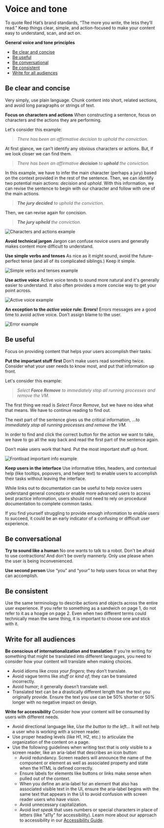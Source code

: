 # Voice and tone
To quote Red Hat’s brand standards, “The more you write, the less they’ll read.” Keep things clear, simple, and action-focused to make your content easy to understand, scan, and act on.

**General voice and tone principles**

* [Be clear and concise](#be-clear-and-concise)
* [Be useful](#be-useful)
* [Be conversational](#be-conversational)
* [Be consistent](#be-consistent)
* [Write for all audiences](#write-for-all-audiences)

## Be clear and concise
Very simply, use plain language. Chunk content into short, related sections, and avoid long paragraphs or strings of text.

**Focus on characters and actions**
When constructing a sentence, focus on characters and the actions they are performing.

Let's consider this example:
>_There has been an affirmative decision to uphold the conviction._

At first glance, we can't identify any obvious characters or actions. But, if we look closer we can find them.

>_There has been an affirmative **decision** to **uphold** the conviction._

In this example, we have to infer the main character (perhaps a jury) based on the context provided in the rest of the sentence. Then, we can identify two potential main actions: _decision_ and _uphold_.  With this information, we can revise the sentence to begin with our character and follow with one of the main actions.

>_**The jury** **decided** to uphold the conviction._

Then, we can revise again for concision.

>_**The jury upheld** the conviction._


![Characters and actions example](/img/character-action.png)

**Avoid technical jargon**
Jargon can confuse novice users and generally makes content more difficult to understand.

**Use simple verbs and tenses**
As nice as it might sound, avoid the future-perfect tense (and all of its complicated siblings.) Keep it simple.

![Simple verbs and tenses example](/img/simple-verbs.png)

**Use active voice**
Active voice tends to sound more natural and it's generally easier to understand. It also often provides a more concise way to get your point across.

![Active voice example](/img/active-voice.png)

**An exception to the _active voice_ rule: Errors!**
Errors messages are a good time to avoid active voice. Don’t assign blame to the user.

![Error example](/img/error-states.png)

## Be useful
Focus on providing content that helps your users accomplish their tasks.

**Put the important stuff first**
Don’t make users read something twice. Consider what your user needs to know most, and put that information up front.

Let's consider this example:
>_Select **Force Remove** to immediately stop all running processes and remove the VM._

The first thing we read is _Select Force Remove_, but we have no idea what that means. We have to continue reading to find out.

The next part of the sentence gives us the critical information, _...to immediately stop all running processes and remove the VM._

In order to find and click the correct button for the action we want to take, we have to go all the way back and read the first part of the sentence again.

Don’t make users work that hard. Put the most important stuff up front.

![Frontload important info example](/img/frontload.png)

**Keep users in the interface**
Use informative titles, headers, and contextual help (like tooltips, popovers, and helper text) to enable users to accomplish their tasks without leaving the interface.  

While links out to documentation can be useful to help novice users understand general concepts or enable more advanced users to access best practice information, users should not need to rely on procedural documentation to complete common tasks.

If you find yourself struggling to provide enough information to enable users to succeed, it could be an early indicator of a confusing or difficult user experience.

## Be conversational
**Try to sound like a human**
No one wants to talk to a robot. Don't be afraid to use contractions! And don't be overly mannerly. Only use please when the user is being inconvenienced.

**Use second person**
Use “you” and “your” to help users focus on what they can accomplish.

## Be consistent
Use the same terminology to describe actions and objects across the entire user experience. If you refer to something as a sandwich on page 1, do not refer to it as a hoagie on page 2. Even when two different terms could technically mean the same thing, it is important to choose one and stick with it.  

## Write for all audiences
**Be conscious of internationalization and translation**
If you’re writing for something that might be translated into different languages, you need to consider how your content will translate when making choices.
* Avoid idioms like _cross your fingers_; they don’t translate.
* Avoid vague terms like _stuff_ or _kind of_; they can be translated incorrectly.
* Avoid humor; it generally doesn’t translate well.
* Translated text can be a drastically different length than the text you originally provide. Ensure the text you use can be 50% shorter or 50% longer with no negative impact on design.

**Write for accessibility**
Consider how your content will be consumed by users with different needs.
* Avoid directional language like, _Use the button to the left..._ It will not help a user who is working with a screen reader.
* Use proper heading levels (like H1, H2, etc.) to articulate the organization of the content on a page.
* Use the following guidelines when writing text that is only visible to a screen reader, like an aria-label that describes an icon button:
  * Avoid redundancy. Screen readers will announce the name of the component or element as well as associated property and state when the HTML is defined correctly.
  * Ensure labels for elements like buttons or links make sense when pulled out of the context.
  * When you define an aria-label for an element that also has associated visible text in the UI, ensure the aria-label begins with the same text that appears in the UI to avoid confusion with screen reader users who have vision.
  * Avoid unnecessary capitalization.
  * Avoid _leet speak_ that uses numbers or special characters in place of letters (like "a11y" for accessibility).
Learn more about our approach to accessibility in our [Accessibility Guide](url).
